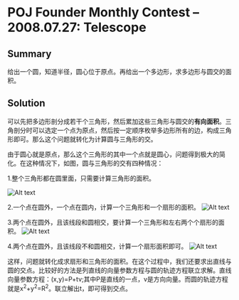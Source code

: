 # POJ Founder Monthly Contest – 2008.07.27: Telescope

## Summary
给出一个圆，知道半径，圆心位于原点。再给出一个多边形，求多边形与圆交的面积。 

## Solution
可以先把多边形剖分成若干个三角形，然后累加这些三角形与圆交的<b>有向面积</b>。三角剖分时可以选定一个点为原点，然后按一定顺序枚举多边形所有的边，构成三角形即可。那么这个问题就转化为计算圆与三角形的交。

由于圆心就是原点，那么这个三角形的其中一个点就是圆心，问题得到极大的简化。在这种情况下，如图，圆与三角形的交有四种情况：

1.整个三角形都在圆里面，只需要计算三角形的面积。

![Alt text](https://github.com/pkkj/ACM-ICPC-OJ-Code/raw/master/POJ/img/POJ3675_1.jpg "POJ 3675 Image 1")

2.一个点在圆外，一个点在圆内，计算一个三角形和一个扇形的面积。
![Alt text](https://github.com/pkkj/ACM-ICPC-OJ-Code/raw/master/POJ/img/POJ3675_2.jpg "POJ 3675 Image 2")

3.两个点在圆外，且该线段和圆相交，要计算一个三角形和左右两个个扇形的面积。
![Alt text](https://github.com/pkkj/ACM-ICPC-OJ-Code/raw/master/POJ/img/POJ3675_3.jpg "POJ 3675 Image 3")

4.两个点在圆外，且该线段不和圆相交，计算一个扇形面积即可。
![Alt text](https://github.com/pkkj/ACM-ICPC-OJ-Code/raw/master/POJ/img/POJ3675_4.jpg "POJ 3675 Image 4")

这样，问题就转化成求扇形和三角形的面积。在这个过程中，我们还要求出直线与圆的交点。比较好的方法是列直线的向量参数方程与圆的轨迹方程联立求解。直线向量参数方程：(x,y)=P+tv;其中P是直线的一点，v是方向向量。而圆的轨迹方程就是x<sup>2</sup>+y<sup>2</sup>=R<sup>2</sup>。联立解出t，即可得到交点。
